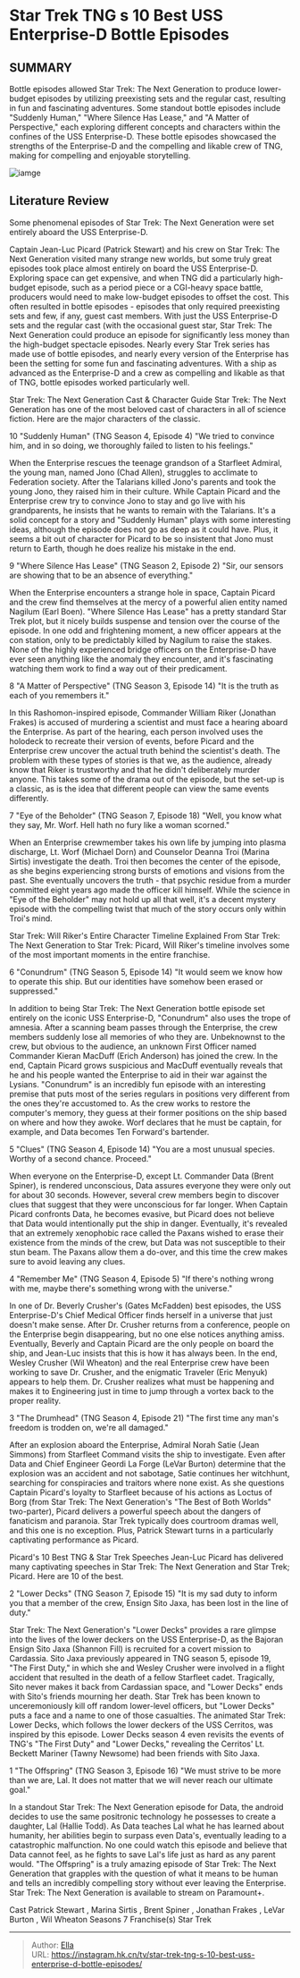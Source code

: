 # Star Trek TNG s 10 Best USS Enterprise-D Bottle Episodes


## SUMMARY 


 Bottle episodes allowed Star Trek: The Next Generation to produce lower-budget episodes by utilizing preexisting sets and the regular cast, resulting in fun and fascinating adventures. 
 Some standout bottle episodes include &#34;Suddenly Human,&#34; &#34;Where Silence Has Lease,&#34; and &#34;A Matter of Perspective,&#34; each exploring different concepts and characters within the confines of the USS Enterprise-D. 
 These bottle episodes showcased the strengths of the Enterprise-D and the compelling and likable crew of TNG, making for compelling and enjoyable storytelling. 

![iamge](https://static1.srcdn.com/wordpress/wp-content/uploads/2024/01/captain-picard-from-star-trek-the-next-generation-the-drumhead-data-from-star-trek-the-next-generation-the-offspringdr.jpg)

## Literature Review

Some phenomenal episodes of Star Trek: The Next Generation were set entirely aboard the USS Enterprise-D.




Captain Jean-Luc Picard (Patrick Stewart) and his crew on Star Trek: The Next Generation visited many strange new worlds, but some truly great episodes took place almost entirely on board the USS Enterprise-D. Exploring space can get expensive, and when TNG did a particularly high-budget episode, such as a period piece or a CGI-heavy space battle, producers would need to make low-budget episodes to offset the cost. This often resulted in bottle episodes - episodes that only required preexisting sets and few, if any, guest cast members.
With just the USS Enterprise-D sets and the regular cast (with the occasional guest star, Star Trek: The Next Generation could produce an episode for significantly less money than the high-budget spectacle episodes. Nearly every Star Trek series has made use of bottle episodes, and nearly every version of the Enterprise has been the setting for some fun and fascinating adventures. With a ship as advanced as the Enterprise-D and a crew as compelling and likable as that of TNG, bottle episodes worked particularly well.
            
 
 Star Trek: The Next Generation Cast &amp; Character Guide 
Star Trek: The Next Generation has one of the most beloved cast of characters in all of science fiction. Here are the major characters of the classic.












 








 10  &#34;Suddenly Human&#34; (TNG Season 4, Episode 4) 
&#34;We tried to convince him, and in so doing, we thoroughly failed to listen to his feelings.&#34;
        

When the Enterprise rescues the teenage grandson of a Starfleet Admiral, the young man, named Jono (Chad Allen), struggles to acclimate to Federation society. After the Talarians killed Jono&#39;s parents and took the young Jono, they raised him in their culture. While Captain Picard and the Enterprise crew try to convince Jono to stay and go live with his grandparents, he insists that he wants to remain with the Talarians. It&#39;s a solid concept for a story and &#34;Suddenly Human&#34; plays with some interesting ideas, although the episode does not go as deep as it could have. Plus, it seems a bit out of character for Picard to be so insistent that Jono must return to Earth, though he does realize his mistake in the end.





 9  &#34;Where Silence Has Lease&#34; (TNG Season 2, Episode 2) 
&#34;Sir, our sensors are showing that to be an absence of everything.&#34;
        

When the Enterprise encounters a strange hole in space, Captain Picard and the crew find themselves at the mercy of a powerful alien entity named Nagilum (Earl Boen). &#34;Where Silence Has Lease&#34; has a pretty standard Star Trek plot, but it nicely builds suspense and tension over the course of the episode. In one odd and frightening moment, a new officer appears at the con station, only to be predictably killed by Nagilum to raise the stakes. None of the highly experienced bridge officers on the Enterprise-D have ever seen anything like the anomaly they encounter, and it&#39;s fascinating watching them work to find a way out of their predicament.





 8  &#34;A Matter of Perspective&#34; (TNG Season 3, Episode 14) 
&#34;It is the truth as each of you remembers it.&#34;
        

In this Rashomon-inspired episode, Commander William Riker (Jonathan Frakes) is accused of murdering a scientist and must face a hearing aboard the Enterprise. As part of the hearing, each person involved uses the holodeck to recreate their version of events, before Picard and the Enterprise crew uncover the actual truth behind the scientist&#39;s death. The problem with these types of stories is that we, as the audience, already know that Riker is trustworthy and that he didn&#39;t deliberately murder anyone. This takes some of the drama out of the episode, but the set-up is a classic, as is the idea that different people can view the same events differently.





 7  &#34;Eye of the Beholder&#34; (TNG Season 7, Episode 18) 
&#34;Well, you know what they say, Mr. Worf. Hell hath no fury like a woman scorned.&#34;
        

When an Enterprise crewmember takes his own life by jumping into plasma discharge, Lt. Worf (Michael Dorn) and Counselor Deanna Troi (Marina Sirtis) investigate the death. Troi then becomes the center of the episode, as she begins experiencing strong bursts of emotions and visions from the past. She eventually uncovers the truth - that psychic residue from a murder committed eight years ago made the officer kill himself. While the science in &#34;Eye of the Beholder&#34; may not hold up all that well, it&#39;s a decent mystery episode with the compelling twist that much of the story occurs only within Troi&#39;s mind.
            
 
 Star Trek: Will Riker&#39;s Entire Character Timeline Explained 
From Star Trek: The Next Generation to Star Trek: Picard, Will Riker&#39;s timeline involves some of the most important moments in the entire franchise.








 6  &#34;Conundrum&#34; (TNG Season 5, Episode 14) 
&#34;It would seem we know how to operate this ship. But our identities have somehow been erased or suppressed.&#34;


 







In addition to being Star Trek: The Next Generation bottle episode set entirely on the iconic USS Enterprise-D, &#34;Conundrum&#34; also uses the trope of amnesia. After a scanning beam passes through the Enterprise, the crew members suddenly lose all memories of who they are. Unbeknownst to the crew, but obvious to the audience, an unknown First Officer named Commander Kieran MacDuff (Erich Anderson) has joined the crew. In the end, Captain Picard grows suspicious and MacDuff eventually reveals that he and his people wanted the Enterprise to aid in their war against the Lysians. &#34;Conundrum&#34; is an incredibly fun episode with an interesting premise that puts most of the series regulars in positions very different from the ones they&#39;re accustomed to.
As the crew works to restore the computer&#39;s memory, they guess at their former positions on the ship based on where and how they awoke. Worf declares that he must be captain, for example, and Data becomes Ten Forward&#39;s bartender.







 5  &#34;Clues&#34; (TNG Season 4, Episode 14) 
&#34;You are a most unusual species. Worthy of a second chance. Proceed.&#34;
        

When everyone on the Enterprise-D, except Lt. Commander Data (Brent Spiner), is rendered unconscious, Data assures everyone they were only out for about 30 seconds. However, several crew members begin to discover clues that suggest that they were unconscious for far longer. When Captain Picard confronts Data, he becomes evasive, but Picard does not believe that Data would intentionally put the ship in danger. Eventually, it&#39;s revealed that an extremely xenophobic race called the Paxans wished to erase their existence from the minds of the crew, but Data was not susceptible to their stun beam. The Paxans allow them a do-over, and this time the crew makes sure to avoid leaving any clues.





 4  &#34;Remember Me&#34; (TNG Season 4, Episode 5) 
&#34;If there&#39;s nothing wrong with me, maybe there&#39;s something wrong with the universe.&#34;
        

In one of Dr. Beverly Crusher&#39;s (Gates McFadden) best episodes, the USS Enterprise-D&#39;s Chief Medical Officer finds herself in a universe that just doesn&#39;t make sense. After Dr. Crusher returns from a conference, people on the Enterprise begin disappearing, but no one else notices anything amiss. Eventually, Beverly and Captain Picard are the only people on board the ship, and Jean-Luc insists that this is how it has always been. In the end, Wesley Crusher (Wil Wheaton) and the real Enterprise crew have been working to save Dr. Crusher, and the enigmatic Traveler (Eric Menyuk) appears to help them. Dr. Crusher realizes what must be happening and makes it to Engineering just in time to jump through a vortex back to the proper reality.





 3  &#34;The Drumhead&#34; (TNG Season 4, Episode 21) 
&#34;The first time any man&#39;s freedom is trodden on, we&#39;re all damaged.&#34;
        

After an explosion aboard the Enterprise, Admiral Norah Satie (Jean Simmons) from Starfleet Command visits the ship to investigate. Even after Data and Chief Engineer Geordi La Forge (LeVar Burton) determine that the explosion was an accident and not sabotage, Satie continues her witchhunt, searching for conspiracies and traitors where none exist. As she questions Captain Picard&#39;s loyalty to Starfleet because of his actions as Loctus of Borg (from Star Trek: The Next Generation&#39;s &#34;The Best of Both Worlds&#34; two-parter), Picard delivers a powerful speech about the dangers of fanaticism and paranoia. Star Trek typically does courtroom dramas well, and this one is no exception. Plus, Patrick Stewart turns in a particularly captivating performance as Picard.
            
 
 Picard&#39;s 10 Best TNG &amp; Star Trek Speeches 
Jean-Luc Picard has delivered many captivating speeches in Star Trek: The Next Generation and Star Trek; Picard. Here are 10 of the best.








 2  &#34;Lower Decks&#34; (TNG Season 7, Episode 15) 
&#34;It is my sad duty to inform you that a member of the crew, Ensign Sito Jaxa, has been lost in the line of duty.&#34;


 







Star Trek: The Next Generation&#39;s &#34;Lower Decks&#34; provides a rare glimpse into the lives of the lower deckers on the USS Enterprise-D, as the Bajoran Ensign Sito Jaxa (Shannon Fill) is recruited for a covert mission to Cardassia. Sito Jaxa previously appeared in TNG season 5, episode 19, &#34;The First Duty,&#34; in which she and Wesley Crusher were involved in a flight accident that resulted in the death of a fellow Starfleet cadet. Tragically, Sito never makes it back from Cardassian space, and &#34;Lower Decks&#34; ends with Sito&#39;s friends mourning her death. Star Trek has been known to unceremoniously kill off random lower-level officers, but &#34;Lower Decks&#34; puts a face and a name to one of those casualties.
The animated Star Trek: Lower Decks, which follows the lower deckers of the USS Cerritos, was inspired by this episode. Lower Decks season 4 even revisits the events of TNG&#39;s &#34;The First Duty&#34; and &#34;Lower Decks,&#34; revealing the Cerritos&#39; Lt. Beckett Mariner (Tawny Newsome) had been friends with Sito Jaxa.







 1  &#34;The Offspring&#34; (TNG Season 3, Episode 16) 
&#34;We must strive to be more than we are, Lal. It does not matter that we will never reach our ultimate goal.&#34; ​​


 








In a standout Star Trek: The Next Generation episode for Data, the android decides to use the same positronic technology he possesses to create a daughter, Lal (Hallie Todd). As Data teaches Lal what he has learned about humanity, her abilities begin to surpass even Data&#39;s, eventually leading to a catastrophic malfunction. No one could watch this episode and believe that Data cannot feel, as he fights to save Lal&#39;s life just as hard as any parent would. &#34;The Offspring&#34; is a truly amazing episode of Star Trek: The Next Generation that grapples with the question of what it means to be human and tells an incredibly compelling story without ever leaving the Enterprise.
Star Trek: The Next Generation is available to stream on Paramount&#43;.


 
        


   


  Cast    Patrick Stewart , Marina Sirtis , Brent Spiner , Jonathan Frakes , LeVar Burton , Wil Wheaton     Seasons    7     Franchise(s)    Star Trek    



---

> Author: [Ella](https://instagram.hk.cn/)  
> URL: https://instagram.hk.cn/tv/star-trek-tng-s-10-best-uss-enterprise-d-bottle-episodes/  

